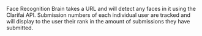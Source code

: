 Face Recognition Brain takes a URL and will detect any faces in it using the Clarifai API.
Submission numbers of each individual user are tracked and will display to the user their rank in the amount of submissions they have submitted.
